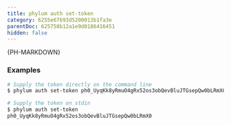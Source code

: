 ```yaml
---
title: phylum auth set-token
category: 6255e67693d5200013b1fa3e
parentDoc: 625758b12a1e9d0186416451
hidden: false
---
```


{PH-MARKDOWN}

### Examples

```sh
# Supply the token directly on the command line
$ phylum auth set-token ph0_UyqKk8yRmuO4gRx52os3obQevBluJTGsepQw0bLRmX0

# Supply the token on stdin
$ phylum auth set-token
ph0_UyqKk8yRmuO4gRx52os3obQevBluJTGsepQw0bLRmX0
```
